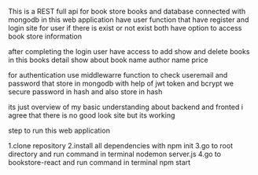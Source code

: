 This is a REST full api for book store books and database connected with mongodb in this web application have user function that have register and login site for user if there is exist or not exist both have option to access book store information

after completing the login user have access to add show and delete books 
in this books detail show about book name author name price

for authentication use middlewarre function to check useremail and password that store in mongodb
with help of jwt token and bcrypt we secure password in hash and also store in hash 

its just overview of my basic understanding about backend and fronted i agree that there is no good look site but its working

step to run this web application

1.clone repository
2.install all dependencies with npm init
3.go to root directory and run command in terminal nodemon server.js
4.go to bookstore-react and run command in terminal npm start
